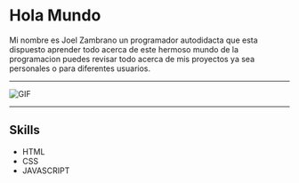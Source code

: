 # Hola Mundo
Mi nombre es Joel Zambrano un programador autodidacta que esta dispuesto aprender todo acerca de este hermoso mundo de la programacion puedes revisar todo acerca de mis proyectos ya sea personales o para diferentes usuarios.

---
![GIF](https://media.tenor.com/QNZYmjzUjYYAAAAd/mark-zuckerberg-facebook.gif)

---
Skills
---
- HTML
- CSS
- JAVASCRIPT
